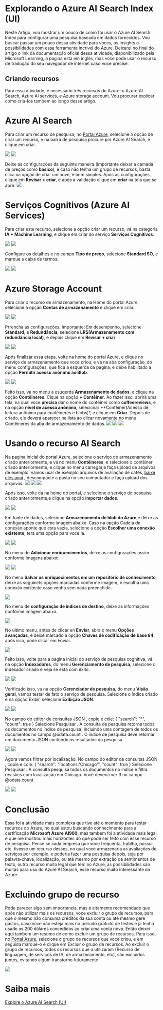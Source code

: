 
# Explorando o Azure AI Search Index (UI)

Neste Artigo, vou mostrar um pouco de como foi usar o Azure AI Search Index para configurar uma pesquisa baseada em dados fornecidos. Vou buscar passar um pouco dessa atividade para voces, os insights e possibilidades com essa ferramenta incrivel do Azure. Deixarei no final do artigo o link da documentação oficial dessa atividade, disponibilizado pela Microsoft Learning, a pagina esta em inglês, mas voce pode usar o recurso de tradução do seu navegador de internet caso voce precise.

## Criando recursos
Para essa atividade, é necessario três recursos do Azure: o Azure AI Search, Azure AI services, e Azure storage account. Vou procurar explicar como cria-los tambem ao longo desse artigo.

# Azure AI Search
Para criar um recurso de pesquisa, no [Portal Azure](https://portal.azure.com/#home), selecione a opção de criar um recurso, e na barra de pesquisa procure por Azure AI Search, e clique em criar.

![](https://github.com/henriquesoaresjr/Explorando-Azure_AI-Search/blob/main/prints-auxiliares/criar%20recurso.png)
![](https://github.com/henriquesoaresjr/Explorando-Azure_AI-Search/blob/main/prints-auxiliares/azure%20ai%20search.png)

Deixe as configurações da seguinte maneira (importante deixar a camada de preços como **basico**), e caso não tenha um grupo de recursos, basta clica na opção de criar um novo, é bem simples. Após as configurações, clique em **Revisar + criar**, e após a validação clique em **criar** na tela que se abrir.
![](https://github.com/henriquesoaresjr/Explorando-Azure_AI-Search/blob/main/prints-auxiliares/configurando%20crai%C3%A7%C3%A3o%20de%20recurso%20ai%20search.png)

# Serviços Cognitivos (Azure AI Services)
Para criar este recurso, selecione a opção criar um recurso, vá na categoria **IA + Machine Learning**, e clique em criar do serviço **Serviços Cognitivos**.

![](https://github.com/henriquesoaresjr/Explorando-Azure_AI-Search/blob/main/prints-auxiliares/criar%20recurso.png)
![](https://github.com/henriquesoaresjr/Explorando-Azure_AI-Search/blob/main/prints-auxiliares/criar%20recurso%20de%20IA.png)

Configure os detalhes e no campo **Tipo de preço**, selecione **Standard SO**, e marque a caixa de termos.

![](https://github.com/henriquesoaresjr/Explorando-Azure_AI-Search/blob/main/prints-auxiliares/config%20recurso%20ia%20img1.png)
![](https://github.com/henriquesoaresjr/Explorando-Azure_AI-Search/blob/main/prints-auxiliares/config%20recurso%20ia%20img2.png)

# Azure Storage Account
Para criar o recurso de armazenamento, na Home do portal Azure, selecione a opção **Contas de armazenamento** e clique em criar. 

![](https://github.com/henriquesoaresjr/Explorando-Azure_AI-Search/blob/main/prints-auxiliares/criando%20recurso%20de%20armazenamento.png)
![](https://github.com/henriquesoaresjr/Explorando-Azure_AI-Search/blob/main/prints-auxiliares/criar.png)

Prrencha as configurações. Importante: Em desempenho, selecione **Standard**, e **Redundância**, selecione **LRS(Armazenamento com redundância local)**, e depois clique em **Revisar + criar**.

![](https://github.com/henriquesoaresjr/Explorando-Azure_AI-Search/blob/main/prints-auxiliares/configurando%20conta%20armazenamento%20img1.png)
![](https://github.com/henriquesoaresjr/Explorando-Azure_AI-Search/blob/main/prints-auxiliares/configurando%20conta%20armazenamento%20img2.png)

Após finalizar essa etapa, volte na home do portal Azure, e clique no serviço de armazenamento que voce criou, e vá na aba configuração, do menu configurações, que fica a esquerda da pagina, e deixe habilitado a opção **Permitir acesso anônimo ao Blob**.

![](https://github.com/henriquesoaresjr/Explorando-Azure_AI-Search/blob/main/prints-auxiliares/selecionando%20recurso%20storage%20account.png)
![](https://github.com/henriquesoaresjr/Explorando-Azure_AI-Search/blob/main/prints-auxiliares/habilitando%20acesso%20anonimo%20blob.png)

Feito isso, va no menu a esuqerda **Armazenamento de dados**, e clique na opção **Contêineres**. Cique na opção **+ Contêiner**. Ao fazer isso, abrirá uma tela, na qual voce **precisa** dar o nome do contêiner como **coffeereviews**, e na opção **nivel de acesso anônimo**, selecionar **Contêiner(Acesso de leitura anônimo para contêineres e blobs)*, e clique em **Criar**. Depois de criado, ele deverá aparecer na lista ao clicar novamente no menu Contêineres da aba de armazenamento de dados.
![](https://github.com/henriquesoaresjr/Explorando-Azure_AI-Search/blob/main/prints-auxiliares/conteiner.png)
![](https://github.com/henriquesoaresjr/Explorando-Azure_AI-Search/blob/main/prints-auxiliares/criando%20conteiner.png)
![](https://github.com/henriquesoaresjr/Explorando-Azure_AI-Search/blob/main/prints-auxiliares/selecionando%20storage%20account.png)

# Usando o recurso AI Search
Na pagina inicial do portal Azure, selecione o serviço de armazenamento criado anteriormente, e vá no menu **Contêineres**, e selecione o contêiner criado anteriormente, e clique no menu carregar,e faça upload de arquivos de exemplo, vamos usar de exemplo arquivos de avaliação de cafés, [baixe eles aqui](https://aka.ms/ai900-ai-search) , descompacte a pasta no seu computador e faça upload dos arquivos.
![](![](https://github.com/henriquesoaresjr/Explorando-Azure_AI-Search/blob/main/prints-auxiliares/selecionando%20storage%20account.png))
![](https://github.com/henriquesoaresjr/Explorando-Azure_AI-Search/blob/main/prints-auxiliares/baixando%20coffee%20reviews.png)
![](https://github.com/henriquesoaresjr/Explorando-Azure_AI-Search/blob/main/prints-auxiliares/carregando%20arquivos%20para%20o%20conteiner.png)

Após isso, volte da na home do portal, e selecione o serviço de pesquisa criado anteriormente,e clique na opção **importar dados**.

![](https://github.com/henriquesoaresjr/Explorando-Azure_AI-Search/blob/main/prints-auxiliares/selecionado%20servi%C3%A7o%20de%20pesquisa.png)
![](https://github.com/henriquesoaresjr/Explorando-Azure_AI-Search/blob/main/prints-auxiliares/importar%20dados.png)

Em fonte de dados, selecione **Armazenamento de blob do Azure**,e deixe as configurações conforme imagem abaixo. Caso na opção Cadeia de conexão aponte que esta vazia, selecione a opção **Escolher uma conexão existente**, tera uma opção para voce lá.

![](https://github.com/henriquesoaresjr/Explorando-Azure_AI-Search/blob/main/prints-auxiliares/fonte%20de%20dados.png)
![](https://github.com/henriquesoaresjr/Explorando-Azure_AI-Search/blob/main/prints-auxiliares/configura%C3%A7%C3%A3o%20dos%20dados.png)

No menu de **Adicionar enriquecimentos**, deixe as configurações assim conforme imagens abaixo:

![](https://github.com/henriquesoaresjr/Explorando-Azure_AI-Search/blob/main/prints-auxiliares/configurando%20adicionar%20enriquecimentos%20img1.png)
![](https://github.com/henriquesoaresjr/Explorando-Azure_AI-Search/blob/main/prints-auxiliares/configurando%20adicionar%20enriquecimentos%20img2.png)

No menu **Salvar os enriquecimentos em um repositório de conhecimento**, deixe as seguinets opções marcadas conforme imagem, e escolha uma conexão existente caso venha sem nada preenchido.

![](https://github.com/henriquesoaresjr/Explorando-Azure_AI-Search/blob/main/prints-auxiliares/configurando%20salvar%20os%20enriquecimentos.png)

No menu de **configuração de indices de destino**, deixe as informações conforme imagem abaixo.

![](https://github.com/henriquesoaresjr/Explorando-Azure_AI-Search/blob/main/prints-auxiliares/configurando%20indice%20de%20destino.png)

No ultimo menu, antes de clicar en **Enviar**, abra o menu **Opções avançadas**, e deixe marcado a opção **Chaves de codificação de base 64**, após isso, pode clicar em Enviar.

![](https://github.com/henriquesoaresjr/Explorando-Azure_AI-Search/blob/main/prints-auxiliares/op%C3%A7%C3%B5es%20avan%C3%A7adas.png)

Feito isso, volte para a pagina inicial do serviço de pesquisa cognitiva, vá na opção **Indexadores**, do menu **Gerenciamento de pesquisa**, selecione o indexador criado e veja se esta com êxito.

![](https://github.com/henriquesoaresjr/Explorando-Azure_AI-Search/blob/main/prints-auxiliares/indexadores.png)
![](https://github.com/henriquesoaresjr/Explorando-Azure_AI-Search/blob/main/prints-auxiliares/status%20indexador.png)

Verificado isso, va na opção **Gerenciador de pesquisa**, do menu **Visão geral**, vamos testar de fato o serviço de pesquisa. Selecione o índice criado e na opção Exibir, selecione **Exibição JSON**.

![](https://github.com/henriquesoaresjr/Explorando-Azure_AI-Search/blob/main/prints-auxiliares/gerenciador%20de%20pesquisa.png)
![](https://github.com/henriquesoaresjr/Explorando-Azure_AI-Search/blob/main/prints-auxiliares/exibir%20json.png)

No campo do editor de consultas JSON , copie e cole:
{
    "search": "*",
    "count": true
}
Selecione Pesquisar . A consulta de pesquisa retorna todos os documentos no índice de pesquisa, incluindo uma contagem de todos os documentos no campo @odata.count . O índice de pesquisa deve retornar um documento JSON contendo os resultados da pesquisa.

![](https://github.com/henriquesoaresjr/Explorando-Azure_AI-Search/blob/main/prints-auxiliares/inserindo%20json.png)
![](https://github.com/henriquesoaresjr/Explorando-Azure_AI-Search/blob/main/prints-auxiliares/resultado%20json.png)

Agora vamos filtrar por localização. No campo do editor de consultas JSON , copie e cole:
{
 "search": "locations:'Chicago'",
 "count": true
}
Selecione Pesquisar . A consulta pesquisa todos os documentos no índice e filtra revisões com localização em Chicago. Você deveria ver 3 no campo @odata.count.

![](https://github.com/henriquesoaresjr/Explorando-Azure_AI-Search/blob/main/prints-auxiliares/filtrando%20localiza%C3%A7%C3%A3o.png)
![](https://github.com/henriquesoaresjr/Explorando-Azure_AI-Search/blob/main/prints-auxiliares/resultado%20da%20busca%20filtrada%20por%20localiza%C3%A7%C3%A3o.png)


# Conclusão
Essa foi a atividade mais complexa que tive até o momento para testar recursos do Azure, no qual estou buscando conhecimento para a certificação **Microsoft Azure AI900**, mas tambem foi a atividade mais legal, e que me mostrou mais horizontes do que pode ser feito com esse recurso de pesquisa. Pense se cada empresa que voce frequenta, trablha, possui, etc, tivesse um recurso desses, no qual voce armazenaria as avaliações de serviços por exemplo, e poderia fazer uma pesquisa depois, seja por palavra-chave, localização, ou até mesmo por extração de sentimentos de texto, outro recurso muito legal que tem no Azure, as possibilidades são muitas para uso do Azure AI Search, esse recurso muito interessante do Azure.

# Excluindo grupo de recurso
Pode parecer algo sem importancia, mas é altamente recomendado que após não utilizar mais os recursos, voce excluir o grupo de recursos, para que o mesmo não consuma créditos da sua conta ou até mesmo gere gastos, caso voce não esteja mais no período gratuito de testes e ja tenha usado os 200 dólares concedidos ao criar uma conta nova. Então deixei aqui tambem um resumo de como excluir um grupo de recursos.
Para isso, no [Portal Azure](https://portal.azure.com/), selecione o grupo de recursos que voce criou, e em seguida marque-o e clique em Excluir o grupo de recursos. Ao excluir o grupo de recursos, todos os recursos que o utilizaram (Recurso de linguagem, de serviços de IA, de armazenamento, etc), são excluídos juntos, evitando algum transtorno futuramente

![](https://github.com/henriquesoaresjr/Analise-de-sentimentos-com-LanguageStudio-AzureAI/blob/main/prints%20auxiliares/excluindo%20grupo%20de%20recursos.png)


# Saiba mais
[Explore o Azure AI Search (UI)](https://microsoftlearning.github.io/mslearn-ai-fundamentals/Instructions/Labs/11-ai-search.html)








